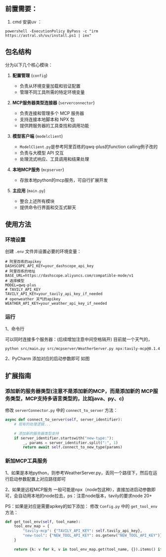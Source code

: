 [//]: # (# 模块化 MCP 客户端)

[//]: # ()
[//]: # (这是一个模块化、可扩展的 MCP &#40;Model Control Protocol&#41; 客户端实现，用于连接大模型 API 和多个工具服务器。)


## 前置需要：
1. cmd 安装uv ：
```
powershell -ExecutionPolicy ByPass -c "irm https://astral.sh/uv/install.ps1 | iex"
```



## 包名结构

分为以下几个核心模块：

1. **配置管理** (`config`)
   - 负责从环境变量加载和验证配置
   - 管理不同工具所需的特定环境变量

2. **MCP服务器类型连接器** (`serverconnector`)
   - 负责连接和管理多个 MCP 服务器
   - 支持连接本地脚本和 NPX 包
   - 提供跨服务器的工具查找和调用功能

3. **模型客户端** (`modelclient`)
   - `ModelClient.py`是参考阿里百练的qwq-plus的function calling例子改的
   - 负责与大模型 API 交互
   - 处理流式响应、工具调用和结果处理

4. **本地MCP服务** (`mcpserver`)
   - 存放本地python的mcp服务，可自行扩展开发

5. **主应用** (`main.py`)
   - 整合上述所有模块
   - 提供命令行界面和交互式聊天

[//]: # (## 特性)

[//]: # ()
[//]: # (- 支持连接多个 MCP 服务器)

[//]: # (- 模块化设计便于扩展)

[//]: # (- 统一的工具调用接口)

[//]: # (- 改进的错误处理和日志记录)

[//]: # (- 支持流式输出和推理过程显示)

## 使用方法

### 环境设置

创建 `.env` 文件并设置必要的环境变量：

```
# 阿里百练的apikey
DASHSCOPE_API_KEY=your_dashscope_api_key
# 阿里百练的地址
BASE_URL=https://dashscope.aliyuncs.com/compatible-mode/v1
# 选择模型
MODEL=qwq-plus
# TAVILY_API_KEY
TAVILY_API_KEY=your_tavily_api_key_if_needed
# openweather 天气的apikey
WEATHER_API_KEY=your_weather_api_key_if_needed
```

### 运行
1、命令行

可以同时连接多个服务器：(后续增加注意中间空格隔开)
目前就一个天气的，

```bash
python src/main.py src/mcpserver/WeatherServer.py npx:tavily-mcp@0.1.4 
```

2、PyCharm
添加对应的启动参数即可
如图

## 扩展指南

### 添加新的服务器类型(注意不是添加新的MCP，而是添加新的 MCP服务类型，MCP支持多语言类型的，比如java、py、c)

修改 `serverConnector.py` 中的 `connect_to_server` 方法：

```python
async def connect_to_server(self, server_identifier):
    # 现有的处理逻辑...
    
    # 添加新的服务器类型支持
    if server_identifier.startswith("new-type:"):
        _, params = server_identifier.split(":", 1)
        return await self.connect_to_new_type(params)
```



### 新加MCP工具服务
1、如果是本地python，则参考WeatherServer.py，丢同一个路径下，然后在运行启动参数配置上对应路径即可

2、如果是远程MCP服务 一般可能是npx（node包这种），直接加进启动参数即可，会自动用本地的node拉去，ps：注意node版本，tavily的要求node 20+




PS：如果是对应是需要apikey的如下添加： 修改 `Config.py` 中的 `get_tool_env` 方法：

```python
def get_tool_env(self, tool_name):
    tool_env_map = {
        "tavily-mcp": {"TAVILY_API_KEY": self.tavily_api_key},
        "new-tool": {"NEW_TOOL_API_KEY": os.getenv("NEW_TOOL_API_KEY")}
    }
    
    return {k: v for k, v in tool_env_map.get(tool_name, {}).items() if v is not None}
```
